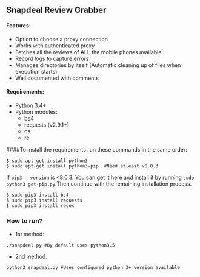 ## Snapdeal Review Grabber

#### Features:
* Option to choose a proxy connection
* Works with authenticated proxy
* Fetches all the reviews of ALL the mobile phones available
* Record logs to capture errors
* Manages directories by itself (Automatic cleaning up of files when execution starts)
* Well documented with comments

#### Requirements:
* Python 3.4+
* Python modules:
	- bs4
	- requests (v2.9.1+)
	- os
	- re
	
####To install the requirements run these commands in the same order:
```shell
$ sudo apt-get install python3
$ sudo apt-get install python3-pip  #Need atleast v8.0.3
```
If `pip3 --version` is <8.0.3. You can get it [here](https://bootstrap.pypa.io/get-pip.py "pip3") and install it by running `sudo python3 get-pip.py`.Then continue with the remaining installation process.

```shell
$ sudo pip3 install bs4
$ sudo pip3 install requests 
$ sudo pip3 install regex
```

### How to run?  
* 1st method:
```shell
./snapdeal.py #By default uses python3.5
```
* 2nd method:
```shell
python3 snapdeal.py #Uses configured python 3+ version available
```
